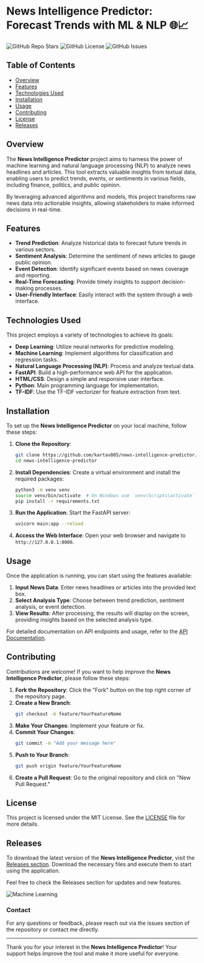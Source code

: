 # News Intelligence Predictor: Forecast Trends with ML & NLP 🌐📈

![GitHub Repo Stars](https://img.shields.io/github/stars/kartav005/news-intelligence-predictor?style=social)
![GitHub License](https://img.shields.io/github/license/kartav005/news-intelligence-predictor)
![GitHub Issues](https://img.shields.io/github/issues/kartav005/news-intelligence-predictor)

## Table of Contents
- [Overview](#overview)
- [Features](#features)
- [Technologies Used](#technologies-used)
- [Installation](#installation)
- [Usage](#usage)
- [Contributing](#contributing)
- [License](#license)
- [Releases](#releases)

## Overview
The **News Intelligence Predictor** project aims to harness the power of machine learning and natural language processing (NLP) to analyze news headlines and articles. This tool extracts valuable insights from textual data, enabling users to predict trends, events, or sentiments in various fields, including finance, politics, and public opinion.

By leveraging advanced algorithms and models, this project transforms raw news data into actionable insights, allowing stakeholders to make informed decisions in real-time.

## Features
- **Trend Prediction**: Analyze historical data to forecast future trends in various sectors.
- **Sentiment Analysis**: Determine the sentiment of news articles to gauge public opinion.
- **Event Detection**: Identify significant events based on news coverage and reporting.
- **Real-Time Forecasting**: Provide timely insights to support decision-making processes.
- **User-Friendly Interface**: Easily interact with the system through a web interface.

## Technologies Used
This project employs a variety of technologies to achieve its goals:
- **Deep Learning**: Utilize neural networks for predictive modeling.
- **Machine Learning**: Implement algorithms for classification and regression tasks.
- **Natural Language Processing (NLP)**: Process and analyze textual data.
- **FastAPI**: Build a high-performance web API for the application.
- **HTML/CSS**: Design a simple and responsive user interface.
- **Python**: Main programming language for implementation.
- **TF-IDF**: Use the TF-IDF vectorizer for feature extraction from text.

## Installation
To set up the **News Intelligence Predictor** on your local machine, follow these steps:

1. **Clone the Repository**:
   ```bash
   git clone https://github.com/kartav005/news-intelligence-predictor.git
   cd news-intelligence-predictor
   ```

2. **Install Dependencies**:
   Create a virtual environment and install the required packages:
   ```bash
   python3 -m venv venv
   source venv/bin/activate  # On Windows use `venv\Scripts\activate`
   pip install -r requirements.txt
   ```

3. **Run the Application**:
   Start the FastAPI server:
   ```bash
   uvicorn main:app --reload
   ```

4. **Access the Web Interface**:
   Open your web browser and navigate to `http://127.0.0.1:8000`.

## Usage
Once the application is running, you can start using the features available:

1. **Input News Data**: Enter news headlines or articles into the provided text box.
2. **Select Analysis Type**: Choose between trend prediction, sentiment analysis, or event detection.
3. **View Results**: After processing, the results will display on the screen, providing insights based on the selected analysis type.

For detailed documentation on API endpoints and usage, refer to the [API Documentation](docs/api.md).

## Contributing
Contributions are welcome! If you want to help improve the **News Intelligence Predictor**, please follow these steps:

1. **Fork the Repository**: Click the "Fork" button on the top right corner of the repository page.
2. **Create a New Branch**: 
   ```bash
   git checkout -b feature/YourFeatureName
   ```
3. **Make Your Changes**: Implement your feature or fix.
4. **Commit Your Changes**: 
   ```bash
   git commit -m "Add your message here"
   ```
5. **Push to Your Branch**: 
   ```bash
   git push origin feature/YourFeatureName
   ```
6. **Create a Pull Request**: Go to the original repository and click on "New Pull Request."

## License
This project is licensed under the MIT License. See the [LICENSE](LICENSE) file for more details.

## Releases
To download the latest version of the **News Intelligence Predictor**, visit the [Releases section](https://github.com/kartav005/news-intelligence-predictor/releases). Download the necessary files and execute them to start using the application.

Feel free to check the Releases section for updates and new features.

![Machine Learning](https://miro.medium.com/v2/resize:fit:1200/format:webp/1*3Xg6gA4O0x0M8F6Y2sH6UQ.png)

### Contact
For any questions or feedback, please reach out via the issues section of the repository or contact me directly.

---

Thank you for your interest in the **News Intelligence Predictor**! Your support helps improve the tool and make it more useful for everyone.